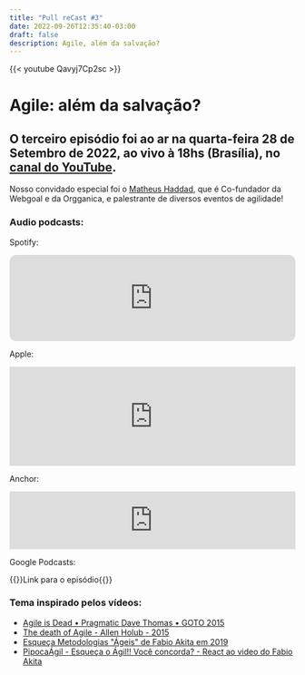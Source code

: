 ```yaml
---
title: "Pull reCast #3"
date: 2022-09-26T12:35:40-03:00
draft: false
description: Agile, além da salvação?
---
```


{{< youtube Qavyj7Cp2sc >}}

# Agile: além da salvação?

## O terceiro episódio foi ao ar na quarta-feira 28 de Setembro de 2022, ao vivo à 18hs (Brasília), no [canal do YouTube](https://canal.pullrecast.dev).

<!-- :calendar: [Adicione aqui no seu calendário!](/calendar/ep003.ics) -->

Nosso convidado especial foi o [Matheus Haddad](https://www.linkedin.com/in/matheushaddad/), que é Co-fundador da Webgoal e da Orgganica, e palestrante de diversos eventos de agilidade!

### Audio podcasts:

Spotify:

<iframe style="border-radius:12px" src="https://open.spotify.com/embed/episode/14VeQcc9GjEoW7lWV4jCTn?utm_source=generator" width="100%" height="152" frameBorder="0" allowfullscreen="" allow="autoplay; clipboard-write; encrypted-media; fullscreen; picture-in-picture" loading="lazy"></iframe>

Apple:

<iframe allow="autoplay *; encrypted-media *; fullscreen *; clipboard-write" frameborder="0" height="175" style="width:100%;max-width:660px;overflow:hidden;background:transparent;" sandbox="allow-forms allow-popups allow-same-origin allow-scripts allow-storage-access-by-user-activation allow-top-navigation-by-user-activation" src="https://embed.podcasts.apple.com/us/podcast/3-agile-al%C3%A9m-da-salva%C3%A7%C3%A3o/id1643158720?i=1000581578309"></iframe>

Anchor:

<iframe src="https://anchor.fm/pullrecast/embed/episodes/3---Agile-alm-da-salvao-e1oppjo/a-a8kpmei" height="102px" width="100%" frameborder="0" scrolling="no"></iframe>

Google Podcasts:

{{<link href="https://podcasts.google.com/feed/aHR0cHM6Ly9hbmNob3IuZm0vcy9iNDExYThjOC9wb2RjYXN0L3Jzcw/episode/ZGZmODUxYmUtZTA4OS00MDRiLTg4MWQtNTFmYTMzOGQzNTU3?sa=X&ved=0CAUQkfYCahcKEwjw_Z3_r876AhUAAAAAHQAAAAAQCA">}}Link para o episódio{{</link>}}

### Tema inspirado pelos vídeos:

- [Agile is Dead • Pragmatic Dave Thomas • GOTO 2015](https://www.youtube.com/watch?v=a-BOSpxYJ9M)
- [The death of Agile - Allen Holub - 2015](https://www.youtube.com/watch?v=vSnCeJEka_s)
- [Esqueça Metodologias "Ágeis" de Fabio Akita em 2019](https://www.youtube.com/watch?v=xjjX3R2WuoM)
- [PipocaÁgil - Esqueça o Ágil!! Você concorda? - React ao video do Fabio Akita](https://www.youtube.com/watch?v=rTe7gUD6PXo)